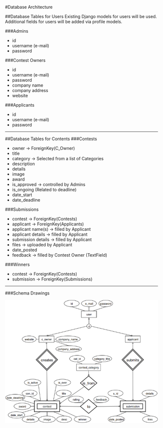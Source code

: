 #Database Architecture

##Database Tables for Users
Existing Django models for users will be used. Additional fields for users will be added via profile models.

###Admins
- id
- username (e-mail)
- password

###Contest Owners
- id
- username (e-mail)
- password
- company name
- company address
- website

###Applicants
- id
- username (e-mail)
- password


---


##Database Tables for Contents
###Contests
- owner -> ForeignKey(C_Owner)
- title
- category -> Selected from a list of Categories
- description
- details
- image
- award
- is_approved -> controlled by Admins
- is_ongoing (Related to deadline)
- date_start
- date_deadline

###Submissions
- contest -> ForeignKey(Contests)
- applicant -> ForeignKey(Applicants)
- applicant name(s) -> filled by Applicant
- applicant details -> filled by Applicant
- submission details -> filled by Applicant
- files -> uploaded by Applicant
- date_posted
- feedback -> filled by Contest Owner (TextField)

###Winners
- contest -> ForeignKey(Contests)
- submission -> ForeignKey(Submissions)

---


###Schema Drawings

![alt text](assets/img/NextForNowER.png "E.R Diagram")